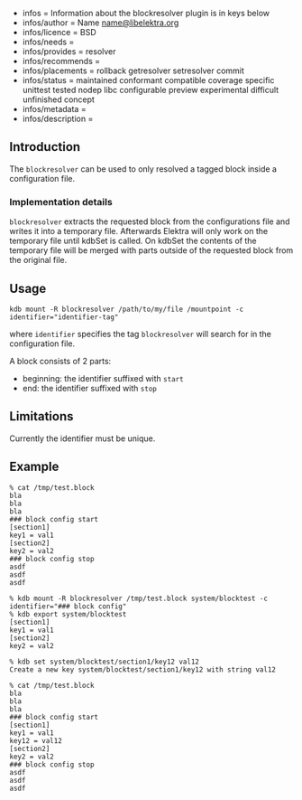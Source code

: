 - infos = Information about the blockresolver plugin is in keys below
- infos/author = Name <name@libelektra.org>
- infos/licence = BSD
- infos/needs =
- infos/provides = resolver
- infos/recommends =
- infos/placements = rollback getresolver setresolver commit
- infos/status = maintained conformant compatible coverage specific unittest tested nodep libc configurable preview experimental difficult unfinished concept 
- infos/metadata =
- infos/description =

## Introduction ##

The `blockresolver` can be used to only resolved a tagged block inside a configuration file.

### Implementation details ###

`blockresolver` extracts the requested block from the configurations file and writes it into a temporary file. Afterwards Elektra will only work on the temporary file until kdbSet is called. On kdbSet the contents of the temporary file will be merged with parts outside of the requested block from the original file.

## Usage ##
`kdb mount -R blockresolver /path/to/my/file /mountpoint -c identifier="identifier-tag"`

where `identifier` specifies the tag `blockresolver` will search for in the configuration file. 

A block consists of 2 parts:
- beginning: the identifier suffixed with `start` 
- end: the identifier suffixed with `stop`

## Limitations ##

Currently the identifier must be unique.
 
## Example ##
```
% cat /tmp/test.block
bla
bla
bla
### block config start
[section1]
key1 = val1
[section2]
key2 = val2
### block config stop
asdf
asdf
asdf

% kdb mount -R blockresolver /tmp/test.block system/blocktest -c identifier="### block config"
% kdb export system/blocktest
[section1]
key1 = val1
[section2]
key2 = val2

% kdb set system/blocktest/section1/key12 val12
Create a new key system/blocktest/section1/key12 with string val12

% cat /tmp/test.block
bla
bla
bla
### block config start
[section1]
key1 = val1
key12 = val12
[section2]
key2 = val2
### block config stop
asdf
asdf
asdf
```
